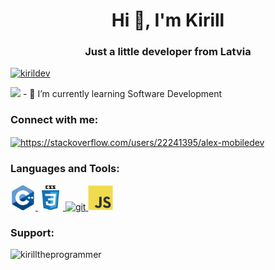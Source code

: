 <h1 align="center">Hi 👋, I'm Kirill</h1>
<h3 align="center">Just a little developer from Latvia</h3>

<p align="left"> <a href="https://github.com/ryo-ma/github-profile-trophy"><img src="https://github-profile-trophy.vercel.app/?username=kirildev" alt="kirildev" /></a> </p>
<img src="https://github-readme-stats.vercel.app/api/top-langs/?username=KirilDev&layout=compact" />
- 🌱 I’m currently learning Software Development

<h3 align="left">Connect with me:</h3>
<p align="left">
<a href="https://stackoverflow.com/users/22241395/alex-mobiledev" target="blank"><img align="center" src="https://raw.githubusercontent.com/rahuldkjain/github-profile-readme-generator/master/src/images/icons/Social/stack-overflow.svg" alt="https://stackoverflow.com/users/22241395/alex-mobiledev" height="30" width="40" /></a>
</p>

<h3 align="left">Languages and Tools:</h3>
<p align="left"> <a href="https://www.w3schools.com/cpp/" target="_blank" rel="noreferrer"> <img src="https://raw.githubusercontent.com/devicons/devicon/master/icons/cplusplus/cplusplus-original.svg" alt="cplusplus" width="40" height="40"/> </a> <a href="https://www.w3schools.com/css/" target="_blank" rel="noreferrer"> <img src="https://raw.githubusercontent.com/devicons/devicon/master/icons/css3/css3-original-wordmark.svg" alt="css3" width="40" height="40"/> </a> <a href="https://git-scm.com/" target="_blank" rel="noreferrer"> <img src="https://www.vectorlogo.zone/logos/git-scm/git-scm-icon.svg" alt="git" width="40" height="40"/> </a> <a href="https://developer.mozilla.org/en-US/docs/Web/JavaScript" target="_blank" rel="noreferrer"> <img src="https://raw.githubusercontent.com/devicons/devicon/master/icons/javascript/javascript-original.svg" alt="javascript" width="40" height="40"/> </a> </p>

<h3 align="left">Support:</h3>
<p><a href="https://www.buymeacoffee.com/kirilltheprogrammer"> <img align="left" src="https://cdn.buymeacoffee.com/buttons/v2/default-yellow.png" height="50" width="210" alt="kirilltheprogrammer" /></a></p><br><br>
